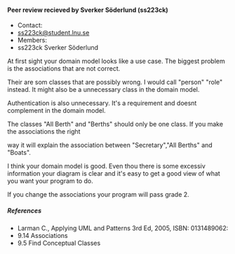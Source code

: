 #### Peer review recieved by Sverker Söderlund (ss223ck)
- Contact:
 - ss223ck@student.lnu.se
- Members:
 - ss223ck	Sverker Söderlund	

At first sight your domain model looks like a use case. The biggest problem is the associations that are not correct. 

Their are som classes that are possibly wrong. I would call "person" "role" instead. It might also be a unnecessary class in the domain model.

Authentication is also unnecessary. It's a requirement and doesnt complement in the domain model.

The classes "All Berth" and "Berths" should only be one class. If you make the associations the right 

way it will explain the association between "Secretary","All Berths" and "Boats".

I think your domain model is good. Even thou there is some excessiv information your diagram is clear and it's easy to get a good view of what you want your program to do. 

If you change the associations your program will pass grade 2.

##### References

- Larman C., Applying UML and Patterns 3rd Ed, 2005, ISBN: 0131489062:
 - 9.14 Associations
 - 9.5 Find Conceptual Classes